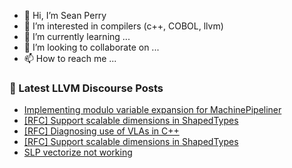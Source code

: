 - 👋 Hi, I’m Sean Perry
- 👀 I’m interested in compilers (c++, COBOL, llvm)
- 🌱 I’m currently learning ...
- 💞️ I’m looking to collaborate on ...
- 📫 How to reach me ...

<!---
s66perry/s66perry is a ✨ special ✨ repository because its `README.md` (this file) appears on your GitHub profile.
You can click the Preview link to take a look at your changes.
--->
### 📕 Latest LLVM Discourse Posts

<!-- DISCOURSE-LLVM:START -->
- [Implementing modulo variable expansion for MachinePipeliner](https://discourse.llvm.org/t/implementing-modulo-variable-expansion-for-machinepipeliner/71748#post_8)
- [[RFC] Support scalable dimensions in ShapedTypes](https://discourse.llvm.org/t/rfc-support-scalable-dimensions-in-shapedtypes/73260#post_19)
- [[RFC] Diagnosing use of VLAs in C++](https://discourse.llvm.org/t/rfc-diagnosing-use-of-vlas-in-c/73109#post_6)
- [[RFC] Support scalable dimensions in ShapedTypes](https://discourse.llvm.org/t/rfc-support-scalable-dimensions-in-shapedtypes/73260#post_18)
- [SLP vectorize not working](https://discourse.llvm.org/t/slp-vectorize-not-working/73309#post_1)
<!-- DISCOURSE-LLVM:END -->
